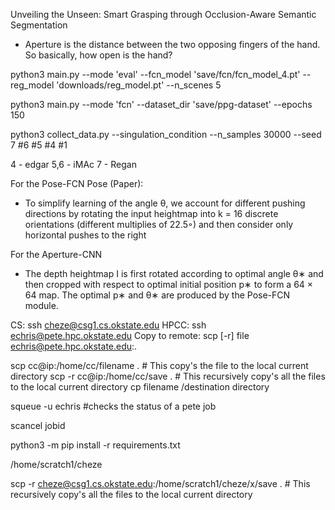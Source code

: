 Unveiling the Unseen: Smart Grasping through Occlusion-Aware Semantic Segmentation

- Aperture is the distance between the two opposing fingers of the hand. So basically, how open is the hand?

<!-- python3 main.py --mode 'eval' --fcn_model 'downloads/fcn_model.pt' --reg_model 'downloads/reg_model.pt' --n_scenes 5 -->
python3 main.py --mode 'eval' --fcn_model 'save/fcn/fcn_model_4.pt' --reg_model 'downloads/reg_model.pt' --n_scenes 5

python3 main.py --mode 'fcn' --dataset_dir 'save/ppg-dataset' --epochs 150

python3 collect_data.py --singulation_condition --n_samples 30000 --seed 7 #6 #5 #4 #1

4 - edgar
5,6 - iMAc
7 - Regan




For the Pose-FCN Pose (Paper):
- To simplify learning of the angle θ, we account for
different pushing directions by rotating the input heightmap into
k = 16 discrete orientations (different multiplies of 22.5◦) and
then consider only horizontal pushes to the right

For the Aperture-CNN
- The depth heightmap I is first rotated according to optimal angle θ∗ and then cropped with
respect to optimal initial position p∗ to form a 64 × 64 map. The
optimal p∗ and θ∗ are produced by the Pose-FCN module.

CS: ssh cheze@csg1.cs.okstate.edu
HPCC: ssh echris@pete.hpc.okstate.edu
Copy to remote: scp [-r] file echris@pete.hpc.okstate.edu:.

scp cc@ip:/home/cc/filename . # This copy's the file to the local current directory
scp -r cc@ip:/home/cc/save . # This recursively copy's all the files to the local current directory
cp filename /destination directory

squeue -u echris #checks the status of a pete job

scancel jobid

python3 -m pip install -r requirements.txt

 /home/scratch1/cheze

 scp -r cheze@csg1.cs.okstate.edu:/home/scratch1/cheze/x/save . # This recursively copy's all the files to the local current directory
